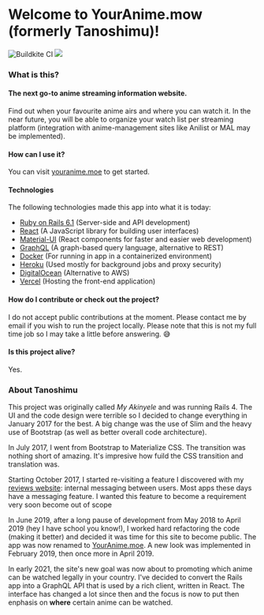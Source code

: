 # Welcome to YourAnime.mow (formerly Tanoshimu)!

<img src="https://badge.buildkite.com/98ef2a29fa705886db86496540edd3be0b331fcdc7cedbecad.svg?branch=heroku" alt="Buildkite CI">
<a href="https://codeclimate.com/github/thedrummeraki/tanoshimu/maintainability"><img src="https://api.codeclimate.com/v1/badges/abb303c2f3865a743c34/maintainability" /></a>

### What is this?

#### The next go-to anime streaming information website.

Find out when your favourite anime airs and where you can watch it. In the near future, you will be able to organize your watch list per streaming platform (integration with anime-management sites like Anilist or MAL may be implemented).

#### How can I use it?

You can visit [youranime.moe](https://youranime.moe) to get started.

#### Technologies

The following technologies made this app into what it is today:

- [Ruby on Rails 6.1](http://rubyonrails.org/) (Server-side and API development)
- [React](https://reactjs.org) (A JavaScript library for building user interfaces)
- [Material-UI](https://material-ui.com/) (React components for faster and easier web development)
- [GraphQL](https://graphql.org) (A graph-based query language, alternative to REST)
- [Docker](https://www.docker.com) (For running in app in a containerized environment)
- [Heroku](https://heroku.com) (Used mostly for background jobs and proxy security)
- [DigitalOcean](https://www.digitalocean.com) (Alternative to AWS)
- [Vercel](https://vercel.com) (Hosting the front-end application)

#### How do I contribute or check out the project?

I do not accept public contributions at the moment. Please contact me by email if you wish to run the project locally. Please note that this is not my full time job so I may take a little before answering. 😅

#### Is this project alive?

Yes.

### About Tanoshimu

This project was originally called _My Akinyele_ and was running Rails 4. The UI and the code design
were terrible so I decided to change everything in January 2017 for the best. A big change was the use of
Slim and the heavy use of Bootstrap (as well as better overall code architecture).

In July 2017, I went from Bootstrap to Materialize CSS. The transition was nothing short of amazing. It's
impresive how fuild the CSS transition and translation was.

Starting October 2017, I started re-visiting a feature I discovered with my [reviews website](https://reviews.herokuapp.com):
internal messaging between users. Most apps these days have a messaging feature. I wanted this feature to become a
requirement very soon become out of scope

In June 2019, after a long pause of development from May 2018 to April 2019 (hey I have school you know!), I worked
hard refactoring the code (making it better) and decided it was time for this site to become public. The app was
now renamed to [YourAnime.moe](https://youranime.moe). A new look was implemented in February 2019, then once more
in April 2019.

In early 2021, the site's new goal was now about to promoting which anime can be watched legally in your country. I've decided to convert the Rails app into a GraphQL API that is used by a rich client, written in React. The interface has changed a lot since then and the focus is now to put then enphasis on **where** certain anime can be watched.
